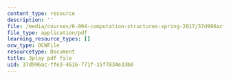 ```yaml
---
content_type: resource
description: ''
file: /media/courses/6-004-computation-structures-spring-2017/37d996acffe34616771f15f7834e33b0_xvojobO-1Hw.pdf
file_type: application/pdf
learning_resource_types: []
ocw_type: OCWFile
resourcetype: Document
title: 3play pdf file
uid: 37d996ac-ffe3-4616-771f-15f7834e33b0
---
```

